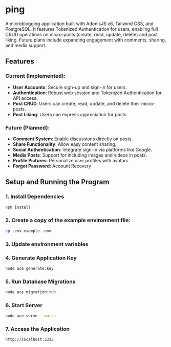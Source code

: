 # ping
A microblogging application built with AdonisJS v6, Tailwind CSS, and PostgreSQL. It features Tokenized Authentication for users, enabling full CRUD operations on micro-posts (create, read, update, delete) and post liking. Future plans include expanding engagement with comments, sharing, and media support.

## Features
### Current (Implemented):
- **User Accounts**: Secure sign-up and sign-in for users.
- **Authentication**: Robust web session and Tokenized Authentication for API access.
- **Post CRUD**: Users can create, read, update, and delete their micro-posts.
- **Post Liking**: Users can express appreciation for posts.

### Future (Planned):
- **Comment System**: Enable discussions directly on posts.
- **Share Functionality**: Allow easy content sharing.
- **Social Authentication**: Integrate sign-in via platforms like Google.
- **Media Posts**: Support for including images and videos in posts.
- **Profile Pictures**: Personalize user profiles with avatars.
- **Forgot Password**: Account Recovery

## Setup and Running the Program
### 1. Install Dependencies
``` sh
npm install
```

### 2. Create a copy of the example environment file:
``` sh
cp .env.example .env
```

### 3. Update environment variables 

### 4. Generate Application Key
``` sh
node ace generate:key
```

### 5. Run Database Migrations
``` sh
node ace migration:run
```

### 6. Start Server
``` sh
node ace serve --watch
```

### 7. Access the Application
``` sh
http://localhost:3333
```

